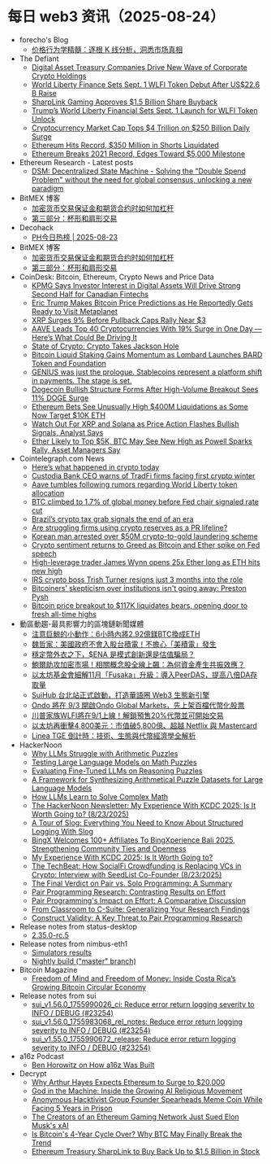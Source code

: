 # 每日 web3 资讯（2025-08-24）

- forecho's Blog
  - [价格行为学精髓：逐根 K 线分析，洞悉市场真相](https://blog.forecho.com/price-action-rose-core-bar-analysis.html)
- The Defiant
  - [Digital Asset Treasury Companies Drive New Wave of Corporate Crypto Holdings](https://thedefiant.io/news/tradfi-and-fintech/digital-asset-treasury-companies-drive-new-wave-of-corporate-crypto-holdings)
  - [World Liberty Finance Sets Sept. 1 WLFI Token Debut After US$22.6 B Raise](https://thedefiant.io/news/markets/world-liberty-finance-sets-sept-1-wlfi-token-debut-after-us-22-6-b-raise-6f1d3f1e)
  - [SharpLink Gaming Approves $1.5 Billion Share Buyback](https://thedefiant.io/news/markets/sharplink-gaming-approves-1-5-billion-share-buyback-bb14d326)
  - [Trump’s World Liberty Financial Sets Sept. 1 Launch for WLFI Token Unlock](https://thedefiant.io/news/blockchains/trumps-world-liberty-financial-sets-sept-1-launch-wlfi-token-unlock-60471ca6)
  - [Cryptocurrency Market Cap Tops $4 Trillion on $250 Billion Daily Surge](https://thedefiant.io/news/markets/cryptocurrency-market-cap-tops-4-trillion-on-250-billion-daily-surge-001a1f41)
  - [Ethereum Hits Record, $350 Million in Shorts Liquidated](https://thedefiant.io/news/markets/ethereum-hits-record-350-million-shorts-liquidated-133bc642)
  - [Ethereum Breaks 2021 Record, Edges Toward $5,000 Milestone](https://thedefiant.io/news/markets/ethereum-breaks-2021-record-edges-toward-5000-milestone-5260d7f8)
- Ethereum Research - Latest posts
  - [DSM: Decentralized State Machine - Solving the "Double Spend Problem" without the need for global consensus, unlocking a new paradigm](https://ethresear.ch/t/dsm-decentralized-state-machine-solving-the-double-spend-problem-without-the-need-for-global-consensus-unlocking-a-new-paradigm/22125?page=2#post_25)
- BitMEX 博客
  - [加密货币交易保证金和期货合约时如何加杠杆](https://blog.bitmex.com/zh_cn-leverage-with-crypto-trading-margin-and-futures/)
  - [第三部分：杯形和肩形交易](https://blog.bitmex.com/zh_cn-part-3-trading-cups-and-shoulders/)
- Decohack
  - [PH今日热榜 | 2025-08-23](https://decohack.com/producthunt-daily-2025-08-23/)
- BitMEX 博客
  - [加密货币交易保证金和期货合约时如何加杠杆](https://blog.bitmex.com/zh_cn-leverage-with-crypto-trading-margin-and-futures/)
  - [第三部分：杯形和肩形交易](https://blog.bitmex.com/zh_cn-part-3-trading-cups-and-shoulders/)
- CoinDesk: Bitcoin, Ethereum, Crypto News and Price Data
  - [KPMG Says Investor Interest in Digital Assets Will Drive Strong Second Half for Canadian Fintechs](https://www.coindesk.com/business/2025/08/23/kpmg-sees-strong-second-half-for-canadian-fintechs-after-crypto-ai-raked-in-billions)
  - [Eric Trump Makes Bitcoin Price Predictions as He Reportedly Gets Ready to Visit Metaplanet](https://www.coindesk.com/business/2025/08/23/eric-trump-makes-bitcoin-price-predictions-as-he-reportedly-gets-ready-to-visit-metaplanet)
  - [XRP Surges 9% Before Pullback Caps Rally Near $3](https://www.coindesk.com/markets/2025/08/23/xrp-surges-9-before-pullback-caps-rally-near-usd3)
  - [AAVE Leads Top 40 Cryptocurrencies With 19% Surge in One Day — Here’s What Could Be Driving It](https://www.coindesk.com/markets/2025/08/23/aave-leads-top-40-cryptocurrencies-with-19-surge-in-one-day-here-s-what-s-driving-it)
  - [State of Crypto: Crypto Takes Jackson Hole](https://www.coindesk.com/policy/2025/08/21/state-of-crypto-crypto-takes-jackson-hole)
  - [Bitcoin Liquid Staking Gains Momentum as Lombard Launches BARD Token and Foundation](https://www.coindesk.com/tech/2025/08/23/bitcoin-liquid-staking-gains-momentum-as-lombard-launches-bard-token-and-foundation)
  - [GENIUS was just the prologue. Stablecoins represent a platform shift in payments. The stage is set.](https://www.coindesk.com/opinion/2025/08/23/genius-was-just-the-prologue-stablecoins-represent-a-platform-shift-in-payments-the-stage-is-set)
  - [Dogecoin Bullish Structure Forms After High-Volume Breakout Sees 11% DOGE Surge](https://www.coindesk.com/markets/2025/08/23/dogecoin-bullish-structure-forms-after-high-volume-breakout-sees-11-doge-surge)
  - [Ethereum Bets See Unusually High $400M Liquidations as Some Now Target $10K ETH](https://www.coindesk.com/markets/2025/08/23/ethereum-bets-see-unusually-high-usd400m-liquidations-as-some-now-target-usd10k-eth)
  - [Watch Out For XRP and Solana as Price Action Flashes Bullish Signals, Analyst Says](https://www.coindesk.com/markets/2025/08/23/watch-out-for-xrp-and-solana-as-price-action-flashes-bullish-signals-analyst-says)
  - [Ether Likely to Top $5K, BTC May See New High as Powell Sparks Rally, Asset Managers Say](https://www.coindesk.com/markets/2025/08/23/ether-likely-to-top-usd5k-btc-eyes-record-high-as-powell-sparks-rally-watch-for-dat-deal-risks-asset-managers)
- Cointelegraph.com News
  - [Here’s what happened in crypto today](https://cointelegraph.com/news/what-happened-in-crypto-today?utm_source=rss_feed&utm_medium=rss&utm_campaign=rss_partner_inbound)
  - [Custodia Bank CEO warns of TradFi firms facing first crypto winter](https://cointelegraph.com/news/custodia-ceo-warns-tradfi-firms-first-crypto-winter?utm_source=rss_feed&utm_medium=rss&utm_campaign=rss_partner_inbound)
  - [Aave tumbles following rumors regarding World Liberty token allocation](https://cointelegraph.com/news/aave-tumbles-rumors-world-liberty-token?utm_source=rss_feed&utm_medium=rss&utm_campaign=rss_partner_inbound)
  - [BTC climbed to 1.7% of global money before Fed chair signaled rate cut](https://cointelegraph.com/news/btc-1-7-global-money-fed-chair-signals-rate-cut?utm_source=rss_feed&utm_medium=rss&utm_campaign=rss_partner_inbound)
  - [Brazil’s crypto tax grab signals the end of an era](https://cointelegraph.com/news/brazil-crypto-tax-grab-signals-what-s-coming-next?utm_source=rss_feed&utm_medium=rss&utm_campaign=rss_partner_inbound)
  - [Are struggling firms using crypto reserves as a PR lifeline?](https://cointelegraph.com/news/crypto-treasuries-lifeline-or-last-resort?utm_source=rss_feed&utm_medium=rss&utm_campaign=rss_partner_inbound)
  - [Korean man arrested over $50M crypto-to-gold laundering scheme](https://cointelegraph.com/news/thai-police-arrest-korean-man-50m-crypto-gold-laundering?utm_source=rss_feed&utm_medium=rss&utm_campaign=rss_partner_inbound)
  - [Crypto sentiment returns to Greed as Bitcoin and Ether spike on Fed speech](https://cointelegraph.com/news/crypto-market-greed-bitcoin-ether-price-rally-federal-reserve-dovish?utm_source=rss_feed&utm_medium=rss&utm_campaign=rss_partner_inbound)
  - [High-leverage trader James Wynn opens 25x Ether long as ETH hits new high](https://cointelegraph.com/news/james-wynn-25x-eth-long-doge-trade?utm_source=rss_feed&utm_medium=rss&utm_campaign=rss_partner_inbound)
  - [IRS crypto boss Trish Turner resigns just 3 months into the role](https://cointelegraph.com/news/irs-crypto-boss-trish-turner-resigns-after-3-months-in-the-role?utm_source=rss_feed&utm_medium=rss&utm_campaign=rss_partner_inbound)
  - [Bitcoiners’ skepticism over institutions isn&#039;t going away: Preston Pysh](https://cointelegraph.com/news/bitcoin-skepticism-institutional-adoption-will-stay-preston-pysh?utm_source=rss_feed&utm_medium=rss&utm_campaign=rss_partner_inbound)
  - [Bitcoin price breakout to $117K liquidates bears, opening door to fresh all-time highs](https://cointelegraph.com/news/bitcoin-price-breakout-to-dollar117k-liquidates-bears-opening-door-to-fresh-all-time-highs?utm_source=rss_feed&utm_medium=rss&utm_campaign=rss_partner_inbound)
- 動區動趨-最具影響力的區塊鏈新聞媒體
  - [注意巨鯨的小動作：6小時內將2.92億鎂BTC換成ETH](https://www.blocktempo.com/bitcoin-whale-swaps-eth-20250823/)
  - [魏哲家：美國政府不會入股台積電！不擔心「美積電」發生](https://www.blocktempo.com/us-goverment-wont-buy-in-tsmc-stock/)
  - [穩定幣外衣之下，$ENA 是模式創新還是估值騙局？](https://www.blocktempo.com/ethena-model-innovation-or-valuation-scam/)
  - [鮑爾助攻加密市場！相關概念股全線上飆：為何資金產生共振效應？](https://www.blocktempo.com/crypto-stocks-wall-street-20250822/)
  - [以太坊基金會細解11月「Fusaka」升級：導入PeerDAS，提高八倍DA存取量](https://www.blocktempo.com/ethereum-fusaka-upgrade-layer2-scaling/)
  - [SuiHub 台北站正式啟動，打造華語圈 Web3 生態新引擎](https://www.blocktempo.com/suihub-taipei-officially-launched/)
  - [Ondo 將在 9/3 開啟Ondo Global Markets，先上架百檔代幣化股票](https://www.blocktempo.com/ondo-tokenized-stocks/)
  - [川普家族WLFI將在9/1上線！解鎖預售20%代幣並可開始交易](https://www.blocktempo.com/wlfi-launch-trump-defi/)
  - [以太坊再衝擊4,800美元：市值破5,800億、超越 Netflix 與 Mastercard](https://www.blocktempo.com/ethereum-market-cap-202508/)
  - [Linea TGE 倒計時：技術、生態與代幣經濟學全解析](https://www.blocktempo.com/linea-tge-countdown-technology-ecology-and-tokenomics-analysis/)
- HackerNoon
  - [Why LLMs Struggle with Arithmetic Puzzles](https://hackernoon.com/why-llms-struggle-with-arithmetic-puzzles?source=rss)
  - [Testing Large Language Models on Math Puzzles](https://hackernoon.com/testing-large-language-models-on-math-puzzles?source=rss)
  - [Evaluating Fine-Tuned LLMs on Reasoning Puzzles](https://hackernoon.com/evaluating-fine-tuned-llms-on-reasoning-puzzles?source=rss)
  - [A Framework for Synthesizing Arithmetical Puzzle Datasets for Large Language Models](https://hackernoon.com/a-framework-for-synthesizing-arithmetical-puzzle-datasets-for-large-language-models?source=rss)
  - [How LLMs Learn to Solve Complex Math](https://hackernoon.com/how-llms-learn-to-solve-complex-math?source=rss)
  - [The HackerNoon Newsletter: My Experience With KCDC 2025: Is It Worth Going to? (8/23/2025)](https://hackernoon.com/8-23-2025-newsletter?source=rss)
  - [A Tour of Slog: Everything You Need to Know About Structured Logging With Slog](https://hackernoon.com/a-tour-of-slog-everything-you-need-to-know-about-structured-logging-with-slog?source=rss)
  - [BingX Welcomes 100+ Affiliates To BingXperience Bali 2025, Strengthening Community Ties and Openness](https://hackernoon.com/bingx-welcomes-100-affiliates-to-bingxperience-bali-2025-strengthening-community-ties-and-openness?source=rss)
  - [My Experience With KCDC 2025: Is It Worth Going to?](https://hackernoon.com/my-experience-with-kcdc-2025-is-it-worth-going-to?source=rss)
  - [The TechBeat: How SocialFi Crowdfunding is Replacing VCs in Crypto: Interview with SeedList Co-Founder (8/23/2025)](https://hackernoon.com/8-23-2025-techbeat?source=rss)
  - [The Final Verdict on Pair vs. Solo Programming: A Summary](https://hackernoon.com/the-final-verdict-on-pair-vs-solo-programming-a-summary?source=rss)
  - [Pair Programming Research: Contrasting Results on Effort](https://hackernoon.com/pair-programming-research-contrasting-results-on-effort?source=rss)
  - [Pair Programming's Impact on Effort: A Comparative Discussion](https://hackernoon.com/pair-programmings-impact-on-effort-a-comparative-discussion?source=rss)
  - [From Classroom to C-Suite: Generalizing Your Research Findings](https://hackernoon.com/from-classroom-to-c-suite-generalizing-your-research-findings?source=rss)
  - [Construct Validity: A Key Threat to Pair Programming Research](https://hackernoon.com/construct-validity-a-key-threat-to-pair-programming-research?source=rss)
- Release notes from status-desktop
  - [2.35.0-rc.5](https://github.com/status-im/status-desktop/releases/tag/2.35.0-rc.5)
- Release notes from nimbus-eth1
  - [Simulators results](https://github.com/status-im/nimbus-eth1/releases/tag/sim-stat)
  - [Nightly build ("master" branch)](https://github.com/status-im/nimbus-eth1/releases/tag/nightly)
- Bitcoin Magazine
  - [Freedom of Mind and Freedom of Money: Inside Costa Rica’s Growing Bitcoin Circular Economy](https://bitcoinmagazine.com/culture/bitcoin-circular-economy-awake-costa-rica)
- Release notes from sui
  - [sui_v1.56.0_1755990026_ci: Reduce error return logging severity to INFO / DEBUG (#23254)](https://github.com/MystenLabs/sui/releases/tag/sui_v1.56.0_1755990026_ci)
  - [sui_v1.56.0_1755983068_rel_notes: Reduce error return logging severity to INFO / DEBUG (#23254)](https://github.com/MystenLabs/sui/releases/tag/sui_v1.56.0_1755983068_rel_notes)
  - [sui_v1.55.0_1755990672_release: Reduce error return logging severity to INFO / DEBUG (#23254)](https://github.com/MystenLabs/sui/releases/tag/sui_v1.55.0_1755990672_release)
- a16z Podcast
  - [Ben Horowitz on How a16z Was Built](https://a16z.simplecast.com/episodes/ben-horowitz-on-how-a16z-was-built-SVNIIDt1)
- Decrypt
  - [Why Arthur Hayes Expects Ethereum to Surge to $20,000](https://decrypt.co/336501/why-arthur-hayes-expects-ethereum-surge-20000)
  - [God in the Machine: Inside the Growing AI Religious Movement](https://decrypt.co/336447/god-machine-inside-growing-ai-religious-movement)
  - [Anonymous Hacktivist Group Founder Spearheads Meme Coin While Facing 5 Years in Prison](https://decrypt.co/336409/anonymous-hacktivist-group-founder-spearheads-meme-coin-facing-prison)
  - [The Creators of an Ethereum Gaming Network Just Sued Elon Musk's xAI](https://decrypt.co/336509/creators-ethereum-gaming-network-sued-elon-musk-xai)
  - [Is Bitcoin's 4-Year Cycle Over? Why BTC May Finally Break the Trend](https://decrypt.co/336505/bitcoin-four-year-cycle-over-why-btc-finally-break-trend)
  - [Ethereum Treasury SharpLink to Buy Back Up to $1.5 Billion in Stock](https://decrypt.co/336497/ethereum-treasury-sharplink-repurchase-1-5-billion-stock)
